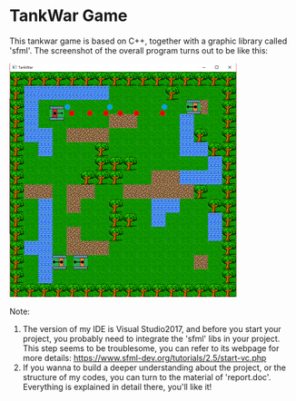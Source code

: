 # TankWar Game
  This tankwar game is based on C++, together with a graphic library called 'sfml'. The screenshot of the overall program turns out to be like this:

   ![screenshot](https://github.com/Kobeyond/TankWar-Game/blob/master/tankwar.png)

Note:
1. The version of my IDE is Visual Studio2017, and before you start your project, you probably need to integrate the 'sfml' libs in your project. This step seems to be troublesome, you can refer to its webpage for more details: https://www.sfml-dev.org/tutorials/2.5/start-vc.php
2. If you wanna to build a deeper understanding about the project, or the structure of my codes, you can turn to the material of 'report.doc'. Everything is explained in detail there, you'll like it! 
